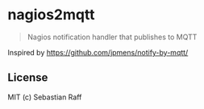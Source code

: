 # nagios2mqtt

> Nagios notification handler that publishes to MQTT

Inspired by https://github.com/jpmens/notify-by-mqtt/

## License

MIT (c) Sebastian Raff
